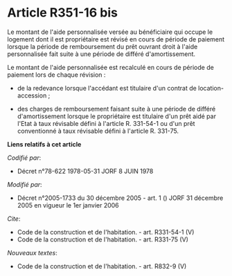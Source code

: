 # Article R351-16 bis

Le montant de l'aide personnalisée versée au bénéficiaire qui occupe le logement dont il est propriétaire est révisé en cours
de période de paiement lorsque la période de remboursement du prêt ouvrant droit à l'aide personnalisée fait suite à une
période de différé d'amortissement. 

Le montant de l'aide personnalisée est recalculé en cours de période de paiement lors de chaque révision :

- de la redevance lorsque l'accédant est titulaire d'un contrat de location-accession ;

- des charges de remboursement faisant suite à une période de différé d'amortissement lorsque le propriétaire est titulaire
d'un prêt aidé par l'Etat à taux révisable défini à l'article R. 331-54-1 ou d'un prêt conventionné à taux révisable défini à
l'article R. 331-75.

**Liens relatifs à cet article**

_Codifié par_:

  - Décret n°78-622 1978-05-31 JORF 8 JUIN 1978

_Modifié par_:

  - Décret n°2005-1733 du 30 décembre 2005 - art. 1 () JORF 31 décembre 2005 en vigueur le 1er janvier 2006

_Cite_:

  - Code de la construction et de l'habitation. - art. R331-54-1 (V)
  - Code de la construction et de l'habitation. - art. R331-75 (V)

_Nouveaux textes_:

  - Code de la construction et de l'habitation. - art. R832-9 (V)
